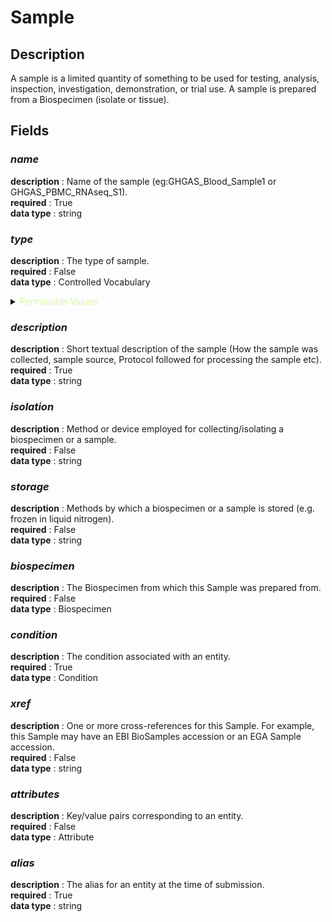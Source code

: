 # Sample

## Description

A sample is a limited quantity of something to be used for testing, analysis, inspection, investigation, demonstration, or trial use. A sample is prepared from a Biospecimen (isolate or tissue).

## Fields

### ***name***<br>
**description** : Name of the sample (eg:GHGAS_Blood_Sample1 or GHGAS_PBMC_RNAseq_S1).<br>
**required** : True<br>
**data type** : string <br>
### ***type***<br>
**description** : The type of sample.<br>
**required** : False<br>
**data type** : Controlled Vocabulary <br>

<details>
<summary> <span style="color:#DAF7A6">Permissible Values</span> </summary>

| Permissible Values | Description |
| --- | --- |
| `CF_DNA` | `None` |
| `DEPLETED_RNA` | `None` |
| `DS_DNA_CH_IP` | `None` |
| `FFPE_DNA` | `None` |
| `FFPE_TOTAL_RNA` | `None` |
| `GENOMIC_DNA` | `None` |
| `PCR_PRODUCTS` | `None` |
| `POLY_A_RNA` | `None` |
| `SINGLE_CELL_DNA` | `None` |
| `SINGLE_CELL_RNA` | `None` |
| `SMALL_RNA` | `None` |
| `TOTAL_RNA` | `None` |


</details>

### ***description***<br>
**description** : Short textual description of the sample (How the sample was collected, sample source, Protocol followed for processing the sample etc).<br>
**required** : True<br>
**data type** : string <br>
### ***isolation***<br>
**description** : Method or device employed for collecting/isolating a biospecimen or a sample.<br>
**required** : False<br>
**data type** : string <br>
### ***storage***<br>
**description** : Methods by which a biospecimen or a sample is stored (e.g. frozen in liquid nitrogen).<br>
**required** : False<br>
**data type** : string <br>
### ***biospecimen***<br>
**description** : The Biospecimen from which this Sample was prepared from.<br>
**required** : False<br>
**data type** : Biospecimen <br>
### ***condition***<br>
**description** : The condition associated with an entity.<br>
**required** : True<br>
**data type** : Condition <br>
### ***xref***<br>
**description** : One or more cross-references for this Sample. For example, this Sample may have an EBI BioSamples accession or an EGA Sample accession.<br>
**required** : False<br>
**data type** : string <br>
### ***attributes***<br>
**description** : Key/value pairs corresponding to an entity.<br>
**required** : False<br>
**data type** : Attribute <br>
### ***alias***<br>
**description** : The alias for an entity at the time of submission.<br>
**required** : True<br>
**data type** : string <br>
